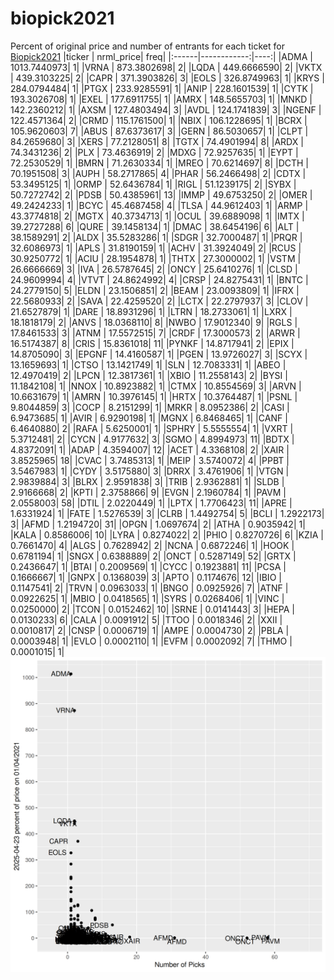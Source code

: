 # biopick2021
Percent of original price and number of entrants for each ticket for [Biopick2021](https://twitter.com/hashtag/Biopick2021)
|ticker |   nrml_price| freq|
|:------|------------:|----:|
|ADMA   | 1013.7440973|    1|
|VRNA   |  873.3802698|    2|
|LQDA   |  449.6666590|    2|
|VKTX   |  439.3103225|    2|
|CAPR   |  371.3903826|    3|
|EOLS   |  326.8749963|    1|
|KRYS   |  284.0794484|    1|
|PTGX   |  233.9285591|    1|
|ANIP   |  228.1601539|    1|
|CYTK   |  193.3026708|    1|
|EXEL   |  177.6911755|    1|
|AMRX   |  148.5655703|    1|
|MNKD   |  142.2360212|    1|
|AXSM   |  127.4803494|    3|
|AVDL   |  124.1741839|    3|
|NGENF  |  122.4571364|    2|
|CRMD   |  115.1761500|    1|
|NBIX   |  106.1228695|    1|
|BCRX   |  105.9620603|    7|
|ABUS   |   87.6373617|    3|
|GERN   |   86.5030657|    1|
|CLPT   |   84.2659680|    3|
|XERS   |   77.2128051|    8|
|TGTX   |   74.4901994|    8|
|ARDX   |   74.3431236|    2|
|PLX    |   73.4636919|    2|
|MDXG   |   72.9257635|    1|
|EYPT   |   72.2530529|    1|
|BMRN   |   71.2630334|    1|
|MREO   |   70.6214697|    8|
|DCTH   |   70.1951508|    3|
|AUPH   |   58.2717865|    4|
|PHAR   |   56.2466498|    2|
|CDTX   |   53.3495125|    1|
|ORMP   |   52.6436784|    1|
|RIGL   |   51.1239175|    2|
|SYBX   |   50.7272742|    2|
|PDSB   |   50.4385961|   13|
|IMMP   |   49.6753250|    2|
|OMER   |   49.2424233|    1|
|BCYC   |   45.4687458|    4|
|TLSA   |   44.9612403|    1|
|ARMP   |   43.3774818|    2|
|MGTX   |   40.3734713|    1|
|OCUL   |   39.6889098|    1|
|IMTX   |   39.2727288|    6|
|QURE   |   39.1458134|    1|
|DMAC   |   38.6454196|    6|
|ALT    |   38.1589291|    2|
|ALDX   |   35.5283286|    1|
|SDGR   |   32.7000487|    1|
|PRQR   |   32.6086973|    1|
|APLS   |   31.8190159|    1|
|ACHV   |   31.3924049|    2|
|RCUS   |   30.9250772|    1|
|ACIU   |   28.1954878|    1|
|THTX   |   27.3000002|    1|
|VSTM   |   26.6666669|    3|
|IVA    |   26.5787645|    2|
|ONCY   |   25.6410276|    1|
|CLSD   |   24.9609994|    4|
|VTVT   |   24.8624992|    4|
|CRSP   |   24.8275431|    1|
|BNTC   |   24.2779150|    5|
|ELDN   |   23.1506851|    2|
|BEAM   |   23.0093809|    1|
|IFRX   |   22.5680933|    2|
|SAVA   |   22.4259520|    2|
|LCTX   |   22.2797937|    3|
|CLOV   |   21.6527879|    1|
|DARE   |   18.8931296|    1|
|LTRN   |   18.2733061|    1|
|LXRX   |   18.1818179|    2|
|ANVS   |   18.0368110|    8|
|NWBO   |   17.9012340|    9|
|RGLS   |   17.8461533|    3|
|ATNM   |   17.5572515|    7|
|CRDF   |   17.3000573|    2|
|ARWR   |   16.5174387|    8|
|CRIS   |   15.8361018|   11|
|PYNKF  |   14.8717941|    2|
|EPIX   |   14.8705090|    3|
|EPGNF  |   14.4160587|    1|
|PGEN   |   13.9726027|    3|
|SCYX   |   13.1659693|    1|
|CTSO   |   13.1421749|    1|
|SLN    |   12.7083331|    1|
|ABEO   |   12.4970419|    2|
|LPCN   |   12.3817361|    1|
|XBIO   |   11.2558143|    2|
|BYSI   |   11.1842108|    1|
|NNOX   |   10.8923882|    1|
|CTMX   |   10.8554569|    3|
|ARVN   |   10.6631679|    1|
|AMRN   |   10.3976145|    1|
|HRTX   |   10.3764487|    1|
|PSNL   |    9.8044859|    3|
|COCP   |    8.2151299|    1|
|MRKR   |    8.0952386|    2|
|CASI   |    6.9473685|    1|
|AVIR   |    6.9290198|    1|
|MGNX   |    6.8468465|    1|
|CANF   |    6.4640880|    2|
|RAFA   |    5.6250001|    1|
|SPHRY  |    5.5555554|    1|
|VXRT   |    5.3712481|    2|
|CYCN   |    4.9177632|    3|
|SGMO   |    4.8994973|   11|
|BDTX   |    4.8372091|    1|
|ADAP   |    4.3594007|   12|
|ACET   |    4.3368108|    2|
|XAIR   |    3.8525965|   18|
|CVAC   |    3.7485313|    1|
|MEIP   |    3.5740072|    4|
|PPBT   |    3.5467983|    1|
|CYDY   |    3.5175880|    3|
|DRRX   |    3.4761906|    1|
|VTGN   |    2.9839884|    3|
|BLRX   |    2.9591838|    3|
|TRIB   |    2.9362881|    1|
|SLDB   |    2.9166668|    2|
|KPTI   |    2.3758866|    9|
|EVGN   |    2.1960784|    1|
|PAVM   |    2.0558003|   58|
|DTIL   |    2.0220449|    1|
|LPTX   |    1.7706423|   11|
|APRE   |    1.6331924|    1|
|FATE   |    1.5276539|    3|
|CLRB   |    1.4492754|    5|
|BCLI   |    1.2922173|    3|
|AFMD   |    1.2194720|   31|
|OPGN   |    1.0697674|    2|
|ATHA   |    0.9035942|    1|
|KALA   |    0.8586006|   10|
|LYRA   |    0.8274022|    2|
|PHIO   |    0.8270726|    6|
|KZIA   |    0.7661470|    4|
|ALGS   |    0.7628942|    2|
|NCNA   |    0.6872246|    1|
|HOOK   |    0.6781194|    1|
|SNGX   |    0.6388889|    2|
|ONCT   |    0.5287149|   52|
|GRTX   |    0.2436647|    1|
|BTAI   |    0.2009569|    1|
|CYCC   |    0.1923881|   11|
|PCSA   |    0.1666667|    1|
|GNPX   |    0.1368039|    3|
|APTO   |    0.1174676|   12|
|IBIO   |    0.1147541|    2|
|TRVN   |    0.0963033|    1|
|BNGO   |    0.0925926|    7|
|ATNF   |    0.0922625|    1|
|MBIO   |    0.0418565|    1|
|SYRS   |    0.0268406|    1|
|VINC   |    0.0250000|    2|
|TCON   |    0.0152462|   10|
|SRNE   |    0.0141443|    3|
|HEPA   |    0.0130233|    6|
|CALA   |    0.0091912|    5|
|TTOO   |    0.0018346|    2|
|XXII   |    0.0010817|    2|
|CNSP   |    0.0006719|    1|
|AMPE   |    0.0004730|    2|
|PBLA   |    0.0003948|    1|
|EVLO   |    0.0002110|    1|
|EVFM   |    0.0002092|    7|
|THMO   |    0.0001015|    1|
![retvspicks](biopicks.png?raw=true)
